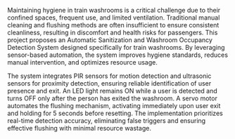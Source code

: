  Maintaining hygiene in train washrooms is a critical challenge due to their confined spaces, frequent use, and limited ventilation. Traditional manual cleaning and flushing methods are often insufficient to ensure consistent cleanliness, resulting in discomfort and health risks for passengers. This project proposes an Automatic Sanitization and Washroom Occupancy Detection System designed specifically for train washrooms. By leveraging sensor-based automation, the system improves hygiene standards, reduces manual intervention, and optimizes resource usage.

The system integrates PIR sensors for motion detection and ultrasonic sensors for proximity detection, ensuring reliable identification of user presence and exit. An LED light remains ON while a user is detected and turns OFF only after the person has exited the washroom. A servo motor automates the flushing mechanism, activating immediately upon user exit and holding for 5 seconds before resetting. The implementation prioritizes real-time detection accuracy, eliminating false triggers and ensuring effective flushing with minimal resource wastage.
